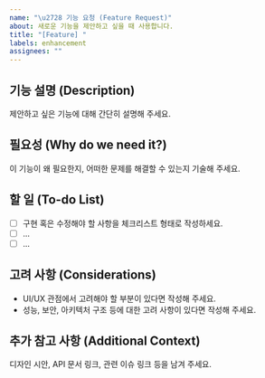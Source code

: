 ```yaml
---
name: "\u2728 기능 요청 (Feature Request)"
about: 새로운 기능을 제안하고 싶을 때 사용합니다.
title: "[Feature] "
labels: enhancement
assignees: ""
---
```


## 기능 설명 (Description)
제안하고 싶은 기능에 대해 간단히 설명해 주세요.

## 필요성 (Why do we need it?)
이 기능이 왜 필요한지, 어떠한 문제를 해결할 수 있는지 기술해 주세요.

## 할 일 (To-do List)
- [ ] 구현 혹은 수정해야 할 사항을 체크리스트 형태로 작성하세요.
- [ ] ...
- [ ] ...

## 고려 사항 (Considerations)
- UI/UX 관점에서 고려해야 할 부분이 있다면 작성해 주세요.
- 성능, 보안, 아키텍처 구조 등에 대한 고려 사항이 있다면 작성해 주세요.

## 추가 참고 사항 (Additional Context)
디자인 시안, API 문서 링크, 관련 이슈 링크 등을 남겨 주세요.
